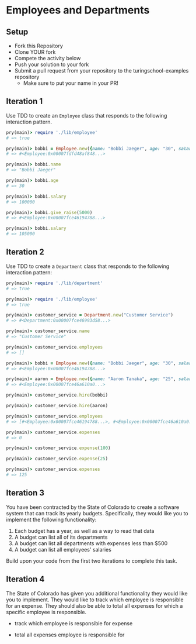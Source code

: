 # Employees and Departments

## Setup

* Fork this Repository
* Clone YOUR fork
* Compete the activity below
* Push your solution to your fork
* Submit a pull request from your repository to the turingschool-examples repository
  * Make sure to put your name in your PR!

## Iteration 1

Use TDD to create an `Employee` class that responds to the following interaction pattern.

```ruby
pry(main)> require './lib/employee'
# => true

pry(main)> bobbi = Employee.new({name: "Bobbi Jaeger", age: "30", salary: "$100000"})
# => #<Employee:0x00007fdfd48af848...>

pry(main)> bobbi.name
# => "Bobbi Jaeger"

pry(main)> bobbi.age
# => 30

pry(main)> bobbi.salary
# => 100000

pry(main)> bobbi.give_raise(5000)
# => #<Employee:0x00007fce46194788...>

pry(main)> bobbi.salary
# => 105000
```

## Iteration 2

Use TDD to create a `Department` class that responds to the following interaction pattern:

```ruby
pry(main)> require './lib/department'
# => true

pry(main)> require './lib/employee'
# => true

pry(main)> customer_service = Department.new("Customer Service")    
# => #<Department:0x00007fce46993d58...>

pry(main)> customer_service.name
# => "Customer Service"

pry(main)> customer_service.employees
# => []

pry(main)> bobbi = Employee.new({name: "Bobbi Jaeger", age: "30", salary: "100000"})
# => #<Employee:0x00007fce46194788...>

pry(main)> aaron = Employee.new({name: "Aaron Tanaka", age: "25", salary: "90000"})  
# => #<Employee:0x00007fce46a610a0...>

pry(main)> customer_service.hire(bobbi)

pry(main)> customer_service.hire(aaron)    

pry(main)> customer_service.employees
# => [#<Employee:0x00007fce46194788...>, #<Employee:0x00007fce46a610a0...>]

pry(main)> customer_service.expenses
# => 0

pry(main)> customer_service.expense(100)

pry(main)> customer_service.expense(25)    

pry(main)> customer_service.expenses
# => 125
```

## Iteration 3

You have been contracted by the State of Colorado to create a software system that can track its yearly budgets. Specifically, they would like you to implement the following functionality:

1. Each budget has a year, as well as a way to read that data
2. A budget can list all of its departments
3. A budget can list all departments with expenses less than $500
4. A budget can list all employees' salaries

Build upon your code from the first two iterations to complete this task.

## Iteration 4

The State of Colorado has given you additional functionality they would like you to implement. They would like to track which employee is responsible for an expense. They should also be able to total all expenses for which a specific employee is responsible.


- track which employee is responsible for expense

- total all expenses employee is responsible for
